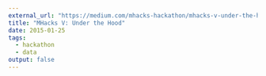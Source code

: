 ```yaml
---
external_url: "https://medium.com/mhacks-hackathon/mhacks-v-under-the-hood-eab2bd495282"
title: "MHacks V: Under the Hood"
date: 2015-01-25
tags:
  - hackathon
  - data
output: false
---
```


